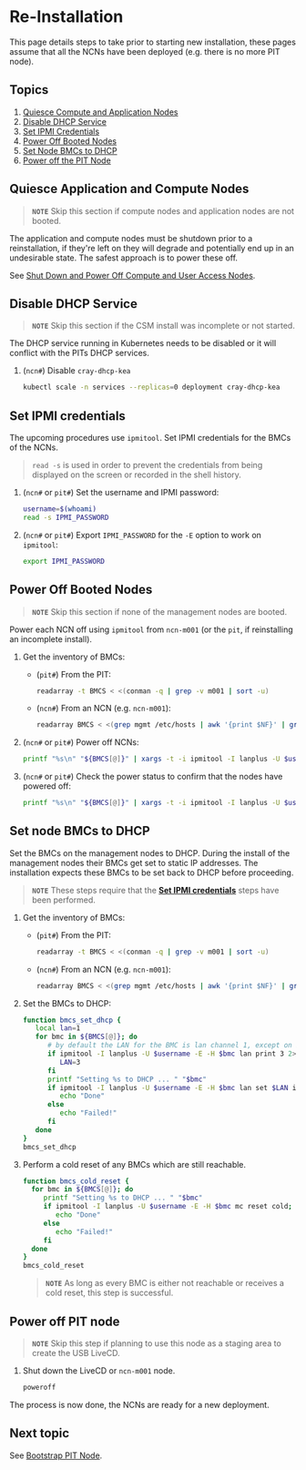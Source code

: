# Re-Installation

This page details steps to take prior to starting new installation, these pages assume that all
the NCNs have been deployed (e.g. there is no more PIT node).

## Topics

1. [Quiesce Compute and Application Nodes](#quiesce-application-and-compute-nodes)
1. [Disable DHCP Service](#disable-dhcp-service)
1. [Set IPMI Credentials](#set-ipmi-credentials)
1. [Power Off Booted Nodes](#power-off-booted-nodes)
1. [Set Node BMCs to DHCP](#set-node-bmcs-to-dhcp)
1. [Power off the PIT Node](#power-off-pit-node)

## Quiesce Application and Compute Nodes

> **`NOTE`** Skip this section if compute nodes and application nodes are not booted.

The application and compute nodes must be shutdown prior to a reinstallation, if they're left on they will degrade and
potentially end up in an undesirable state. The safest approach is to power these off.

See [Shut Down and Power Off Compute and User Access Nodes](../operations/power_management/Shut_Down_and_Power_Off_Compute_and_User_Access_Nodes.md).

## Disable DHCP Service

> **`NOTE`** Skip this section if the CSM install was incomplete or not started.

The DHCP service running in Kubernetes needs to be disabled or it will conflict with the PITs DHCP services.

1. (`ncn#`) Disable `cray-dhcp-kea`

   ```bash
   kubectl scale -n services --replicas=0 deployment cray-dhcp-kea
   ```

## Set IPMI credentials

The upcoming procedures use `ipmitool`. Set IPMI credentials for the BMCs of the NCNs.

> `read -s` is used in order to prevent the credentials from being displayed on the screen or recorded in the shell history.

1. (`ncn#` or `pit#`) Set the username and IPMI password:

   ```bash
   username=$(whoami)
   read -s IPMI_PASSWORD
   ```

1. (`ncn#` or `pit#`) Export `IPMI_PASSWORD` for the `-E` option to work on `ipmitool`:

   ```bash
   export IPMI_PASSWORD
   ```

## Power Off Booted Nodes

> **`NOTE`** Skip this section if none of the management nodes are booted.

Power each NCN off using `ipmitool` from `ncn-m001` (or the `pit`, if reinstalling an incomplete install).

1. Get the inventory of BMCs:

   - (`pit#`) From the PIT:

      ```bash
      readarray -t BMCS < <(conman -q | grep -v m001 | sort -u)
      ```

   - (`ncn#`) From an NCN (e.g. `ncn-m001`):

      ```bash
      readarray BMCS < <(grep mgmt /etc/hosts | awk '{print $NF}' | grep -v m001 | sort -u)
      ```

1. (`ncn#` or `pit#`) Power off NCNs:

    ```bash
    printf "%s\n" "${BMCS[@]}" | xargs -t -i ipmitool -I lanplus -U $username -E -H {} power off
    ```

1. (`ncn#` or `pit#`) Check the power status to confirm that the nodes have powered off:

    ```bash
    printf "%s\n" "${BMCS[@]}" | xargs -t -i ipmitool -I lanplus -U $username -E -H {} power status
    ```

## Set node BMCs to DHCP

Set the BMCs on the management nodes to DHCP. During the install of the management nodes their BMCs get set to static IP addresses. The installation expects these
BMCs to be set back to DHCP before proceeding.

> **`NOTE`** These steps require that the **[Set IPMI credentials](#set-ipmi-credentials)** steps have been performed.

1. Get the inventory of BMCs:

   - (`pit#`) From the PIT:

      ```bash
      readarray -t BMCS < <(conman -q | grep -v m001 | sort -u)
      ```

   - (`ncn#`) From an NCN (e.g. `ncn-m001`):

      ```bash
      readarray BMCS < <(grep mgmt /etc/hosts | awk '{print $NF}' | grep -v m001 | sort -u)
      ```

1. Set the BMCs to DHCP:

   ```bash
   function bmcs_set_dhcp {
      local lan=1
      for bmc in ${BMCS[@]}; do
         # by default the LAN for the BMC is lan channel 1, except on Intel systems.
         if ipmitool -I lanplus -U $username -E -H $bmc lan print 3 2>/dev/null; then
            LAN=3
         fi
         printf "Setting %s to DHCP ... " "$bmc"
         if ipmitool -I lanplus -U $username -E -H $bmc lan set $LAN ipsrc dhcp; then
            echo "Done"
         else
            echo "Failed!"
         fi
      done
   }
   bmcs_set_dhcp
   ```

1. Perform a cold reset of any BMCs which are still reachable.

    ```bash
   function bmcs_cold_reset {
      for bmc in ${BMCS[@]}; do
         printf "Setting %s to DHCP ... " "$bmc"
         if ipmitool -I lanplus -U $username -E -H $bmc mc reset cold; then
            echo "Done"
         else
            echo "Failed!"
         fi
      done
   }
   bmcs_cold_reset
   ```

   > **`NOTE`** As long as every BMC is either not reachable or receives a cold reset, this step is successful.

## Power off PIT node

> **`NOTE`** Skip this step if planning to use this node as a staging area to create the USB LiveCD.

1. Shut down the LiveCD or `ncn-m001` node.

   ```bash
   poweroff
   ```

The process is now done, the NCNs are ready for a new deployment.

## Next topic

See [Bootstrap PIT Node](README.md#2-boot-installation-environment).

